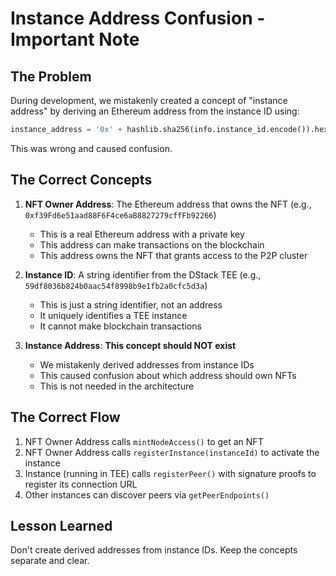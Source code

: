 # Instance Address Confusion - Important Note

## The Problem
During development, we mistakenly created a concept of "instance address" by deriving an Ethereum address from the instance ID using:
```python
instance_address = '0x' + hashlib.sha256(info.instance_id.encode()).hexdigest()[:40]
```

This was wrong and caused confusion.

## The Correct Concepts

1. **NFT Owner Address**: The Ethereum address that owns the NFT (e.g., `0xf39Fd6e51aad88F6F4ce6aB8827279cffFb92266`)
   - This is a real Ethereum address with a private key
   - This address can make transactions on the blockchain
   - This address owns the NFT that grants access to the P2P cluster

2. **Instance ID**: A string identifier from the DStack TEE (e.g., `59df8036b824b0aac54f8998b9e1fb2a0cfc5d3a`)
   - This is just a string identifier, not an address
   - It uniquely identifies a TEE instance
   - It cannot make blockchain transactions

3. **Instance Address**: **This concept should NOT exist**
   - We mistakenly derived addresses from instance IDs
   - This caused confusion about which address should own NFTs
   - This is not needed in the architecture

## The Correct Flow

1. NFT Owner Address calls `mintNodeAccess()` to get an NFT
2. NFT Owner Address calls `registerInstance(instanceId)` to activate the instance
3. Instance (running in TEE) calls `registerPeer()` with signature proofs to register its connection URL
4. Other instances can discover peers via `getPeerEndpoints()`

## Lesson Learned
Don't create derived addresses from instance IDs. Keep the concepts separate and clear.